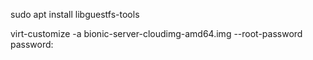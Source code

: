 sudo apt install libguestfs-tools

virt-customize -a bionic-server-cloudimg-amd64.img --root-password password:<pass>